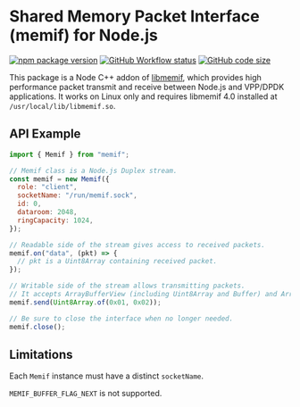 # Shared Memory Packet Interface (memif) for Node.js

[![npm package version](https://img.shields.io/npm/v/memif)](https://www.npmjs.com/package/memif) [![GitHub Workflow status](https://img.shields.io/github/actions/workflow/status/yoursunny/node-memif/build.yml?style=flat)](https://github.com/yoursunny/node-memif/actions) [![GitHub code size](https://img.shields.io/github/languages/code-size/yoursunny/node-memif?style=flat)](https://github.com/yoursunny/node-memif)

This package is a Node C++ addon of [libmemif](https://s3-docs.fd.io/vpp/23.06/interfacing/libmemif/), which provides high performance packet transmit and receive between Node.js and VPP/DPDK applications.
It works on Linux only and requires libmemif 4.0 installed at `/usr/local/lib/libmemif.so`.

## API Example

```js
import { Memif } from "memif";

// Memif class is a Node.js Duplex stream.
const memif = new Memif({
  role: "client",
  socketName: "/run/memif.sock",
  id: 0,
  dataroom: 2048,
  ringCapacity: 1024,
});

// Readable side of the stream gives access to received packets.
memif.on("data", (pkt) => {
  // pkt is a Uint8Array containing received packet.
});

// Writable side of the stream allows transmitting packets.
// It accepts ArrayBufferView (including Uint8Array and Buffer) and ArrayBuffer.
memif.send(Uint8Array.of(0x01, 0x02));

// Be sure to close the interface when no longer needed.
memif.close();
```

## Limitations

Each `Memif` instance must have a distinct `socketName`.

`MEMIF_BUFFER_FLAG_NEXT` is not supported.
